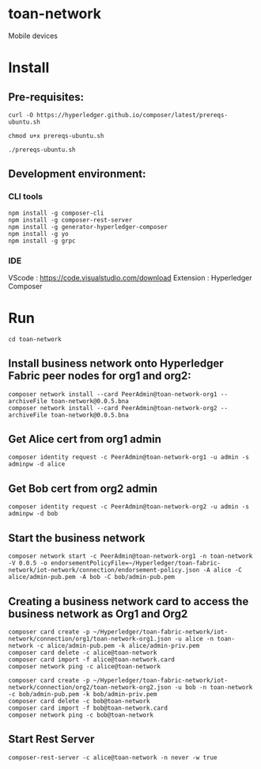 # toan-network

Mobile devices

# Install
## Pre-requisites:
```
curl -O https://hyperledger.github.io/composer/latest/prereqs-ubuntu.sh

chmod u+x prereqs-ubuntu.sh

./prereqs-ubuntu.sh
```
## Development environment:

### CLI tools
```
npm install -g composer-cli
npm install -g composer-rest-server
npm install -g generator-hyperledger-composer
npm install -g yo
npm install -g grpc
```
 
### IDE
VScode : https://code.visualstudio.com/download
Extension : Hyperledger Composer
# Run
```
cd toan-network
```
## Install business network onto Hyperledger Fabric peer nodes for org1 and org2:
```
composer network install --card PeerAdmin@toan-network-org1 --archiveFile toan-network@0.0.5.bna
composer network install --card PeerAdmin@toan-network-org2 --archiveFile toan-network@0.0.5.bna
```
## Get Alice cert from org1 admin
```
composer identity request -c PeerAdmin@toan-network-org1 -u admin -s adminpw -d alice
```
## Get Bob cert from org2 admin
```
composer identity request -c PeerAdmin@toan-network-org2 -u admin -s adminpw -d bob
```
## Start the business network
```
composer network start -c PeerAdmin@toan-network-org1 -n toan-network -V 0.0.5 -o endorsementPolicyFile=~/Hyperledger/toan-fabric-network/iot-network/connection/endorsement-policy.json -A alice -C alice/admin-pub.pem -A bob -C bob/admin-pub.pem
```
## Creating a business network card to access the business network as Org1 and Org2
```
composer card create -p ~/Hyperledger/toan-fabric-network/iot-network/connection/org1/toan-network-org1.json -u alice -n toan-network -c alice/admin-pub.pem -k alice/admin-priv.pem
composer card delete -c alice@toan-network
composer card import -f alice@toan-network.card
composer network ping -c alice@toan-network

composer card create -p ~/Hyperledger/toan-fabric-network/iot-network/connection/org2/toan-network-org2.json -u bob -n toan-network -c bob/admin-pub.pem -k bob/admin-priv.pem
composer card delete -c bob@toan-network
composer card import -f bob@toan-network.card
composer network ping -c bob@toan-network
```
## Start Rest Server
```
composer-rest-server -c alice@toan-network -n never -w true
```

